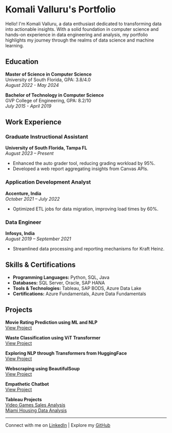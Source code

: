 # Komali Valluru's Portfolio

Hello! I'm Komali Valluru, a data enthusiast dedicated to transforming data into actionable insights. With a solid foundation in computer science and hands-on experience in data engineering and analysis, my portfolio highlights my journey through the realms of data science and machine learning.

## Education

**Master of Science in Computer Science**  
University of South Florida, GPA: 3.8/4.0  
_August 2022 - May 2024_

**Bachelor of Technology in Computer Science**  
GVP College of Engineering, GPA: 8.2/10  
_July 2015 - April 2019_

## Work Experience

### Graduate Instructional Assistant  
**University of South Florida, Tampa FL**  
_August 2023 – Present_
- Enhanced the auto grader tool, reducing grading workload by 95%.
- Developed a web report aggregating insights from Canvas APIs.

### Application Development Analyst  
**Accenture, India**  
_October 2021 – July 2022_
- Optimized ETL jobs for data migration, improving load times by 60%.

### Data Engineer  
**Infosys, India**  
_August 2019 – September 2021_
- Streamlined data processing and reporting mechanisms for Kraft Heinz.

## Skills & Certifications

- **Programming Languages:** Python, SQL, Java
- **Databases:** SQL Server, Oracle, SAP HANA
- **Tools & Technologies:** Tableau, SAP BODS, Azure Data Lake
- **Certifications:** Azure Fundamentals, Azure Data Fundamentals

## Projects

**Movie Rating Prediction using ML and NLP**  
[View Project](https://github.com/KomaliValluru/Movie-Rating-Prediction)

**Waste Classification using ViT Transformer**  
[View Project](https://github.com/KomaliValluru/waste-classification)

**Exploring NLP through Transformers from HuggingFace**  
[View Project](https://github.com/KomaliValluru/LLMs/blob/main/Exploring%20NLP%20through%20Hugging%20Face%20Transformers%20Library.ipynb)

**Webscraping using BeautifulSoup**  
[View Project](https://github.com/KomaliValluru/DS/blob/LLM/webscraping_beautifulsoup.ipynb)

**Empathetic Chatbot**  
[View Project](https://github.com/KomaliValluru/LLMs/blob/main/Prompt_engineering.ipynb)

**Tableau Projects**  
[Video Games Sales Analysis](https://github.com/KomaliValluru/DS/blob/LLM/video_games_sales.md)  
[Miami Housing Data Analysis](https://github.com/KomaliValluru/DS/blob/LLM/Miami%20Housing%20Data.md)

---

Connect with me on [LinkedIn](https://linkedin.com/in/komali-valluru) | Explore my [GitHub](https://github.com/KomaliValluru)
